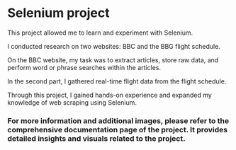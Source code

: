 # Selenium project

This project allowed me to learn and experiment with Selenium. 

I conducted research on two websites: BBC and the BBG flight schedule.

On the BBC website, my task was to extract articles, store raw data, and perform word or phrase searches within the articles.

In the second part, I gathered real-time flight data from the flight schedule.

Through this project, I gained hands-on experience and expanded my knowledge of web scraping using Selenium.






### For more information and additional images, please refer to the comprehensive documentation page of the project. It provides detailed insights and visuals related to the project.
